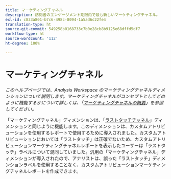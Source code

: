 ```yaml
---
title: マーケティングチャネル
description: 訪問者のエンゲージメント期限内で最も新しいマーケティングチャネル。
exl-id: c833a801-b7c6-498c-8094-1a5ad6c22fe4
translation-type: ht
source-git-commit: 549258b0168733c7b0e28cb8b9125e68dffd5df7
workflow-type: ht
source-wordcount: '112'
ht-degree: 100%

---
```


# マーケティングチャネル

*このヘルプページでは、Analysis Workspace のマーケティングチャネルディメンションについて説明します。マーケティングチャネルがコンセプトとしてどのように機能するかについて詳しくは、「[マーケティングチャネルの概要](../c-marketing-channels/c-getting-started-mchannel.md)」を参照してください。*

「マーケティングチャネル」ディメンションは、「[ラストタッチチャネル](last-touch-channel.md)」ディメンションと同じように機能します。このディメンションは、カスタムアトリビューションを使用するレポートで使用するために導入されました。カスタムアトリビューションにおいては「ラストタッチ」は正確でないため、カスタムアトリビューションマーケティングチャネルレポートを表示したユーザーは「ラストタッチ」ラベルについて混同していました。汎用の「マーケティングチャネル」ディメンションが導入されたので、アナリストは、誤った「ラストタッチ」ディメンションラベルを使用することなく、カスタムアトリビューションマーケティングチャネルレポートを作成できます。
